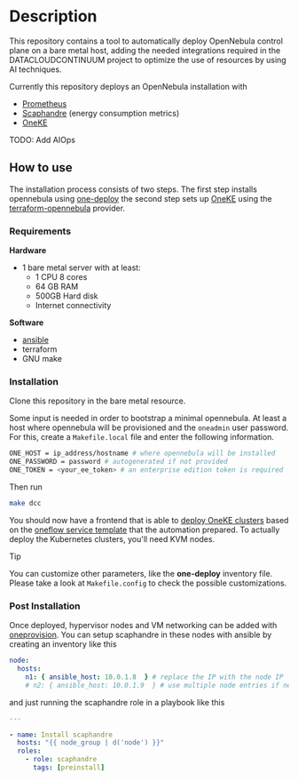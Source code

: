 # Description

This repository contains a tool to automatically deploy OpenNebula control plane on a bare metal host, adding the needed integrations required in the DATACLOUDCONTINUUM project to optimize the use of resources by using AI techniques.

Currently this repository deploys an OpenNebula installation with

- [Prometheus](https://prometheus.io/)
- [Scaphandre](https://hubblo-org.github.io/scaphandre-documentation/index.html) (energy consumption metrics)
- [OneKE](https://github.com/OpenNebula/one-apps/wiki/oneke_intro)

TODO: Add AIOps

## How to use

The installation process consists of two steps. The first step installs opennebula using [one-deploy](https://github.com/OpenNebula/one-deploy) the second step sets up [OneKE](https://github.com/OpenNebula/one-apps/wiki/oneke_intro) using the [terraform-opennebula](https://registry.terraform.io/providers/OpenNebula/opennebula/latest/docs) provider.

### Requirements

**Hardware**

- 1 bare metal server with at least:
  - 1 CPU 8 cores
  - 64 GB RAM
  - 500GB Hard disk
  - Internet connectivity

**Software**

- [ansible](https://github.com/OpenNebula/one-deploy/wiki/sys_reqs#requirements)
- terraform
- GNU make

### Installation

Clone this repository in the bare metal resource.

Some input is needed in order to bootstrap a minimal opennebula. At least a host where opennebula will be provisioned and the `oneadmin` user password. For this, create a `Makefile.local` file and enter the following information.

```bash
ONE_HOST = ip_address/hostname # where opennebula will be installed
ONE_PASSWORD = password # autogenerated if not provided
ONE_TOKEN = <your_ee_token> # an enterprise edition token is required
```

Then run

```bash
make dcc
```

You should now have a frontend that is able to [deploy OneKE clusters](https://github.com/OpenNebula/one-apps/wiki/oneke_deploy#downloading-and-deploying) based on the [oneflow service template](https://docs.opennebula.io/6.10/management_and_operations/multivm_service_management/appflow_use_cli.html#what-is-a-service) that the automation prepared. To actually deploy the Kubernetes clusters, you'll need KVM nodes.

> [!TIP]
You can customize other parameters, like the **one-deploy** inventory file. Please take a look at `Makefile.config` to check the possible customizations.

### Post Installation

Once deployed, hypervisor nodes and VM networking can be added with [oneprovision](https://docs.opennebula.io/6.10/provision_clusters/edge_clusters/overview.html). You can setup scaphandre in these nodes with ansible by creating an inventory like this

```yaml
node:
  hosts:
    n1: { ansible_host: 10.0.1.8  } # replace the IP with the node IP
    # n2: { ansible_host: 10.0.1.9  } # use multiple node entries if needed
```

and just running the scaphandre role in a playbook like this

```yaml
---

- name: Install scaphandre
  hosts: "{{ node_group | d('node') }}"
  roles:
    - role: scaphandre
      tags: [preinstall]
```
